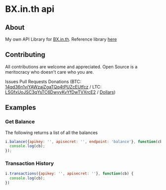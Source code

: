 # BX.in.th api

## About

My own API Library for [BX.in.th](https://bx.in.th). Reference library [here](https://bx.in.th/info/api/)

## Contributing

All contributions are welcome and appreciated. Open Source is a meritocracy who doesn't care who you are.

Issues
Pull Requests
Donations (BTC: [14qd36n1viYAWzajZgaTQq4tPUZcEUtfcz](http://blockr.io/address/info/14qd36n1viYAWzajZgaTQq4tPUZcEUtfcz) / LTC: [LSGfxUoJSC3qYsTC6DwyvKvYfDwTVXrcE2](http://ltc.blockr.io/address/info/LSGfxUoJSC3qYsTC6DwyvKvYfDwTVXrcE2) / [Dollars](https://donate.nolim1t.co))

## Examples

### Get Balance

The following returns a list of all the balances

```javascript
i.balance({apikey: '', apisecret: '', endpoint: 'balance'}, function(cb) {
  console.log(cb);
});
```

### Transaction History

```javascript
i.transactions({apikey: '', apisecret: ''}, function(cb) {
  console.log(cb);
})
```
